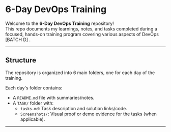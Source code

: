 # 6-Day DevOps Training 

Welcome to the **6-Day DevOps Training** repository!  
This repo documents my learnings, notes, and tasks completed during a focused, hands-on training program covering various aspects of DevOps [BATCH D] .

---

## Structure

The repository is organized into 6 main folders, one for each day of the training.

Each day's folder contains:
- A `README.md` file with summaries/notes.
- A `TASK/` folder with:
  - `tasks.md`: Task description and solution links/code.
  - `Screenshots/`: Visual proof or demo evidence for the tasks (when applicable).

---

